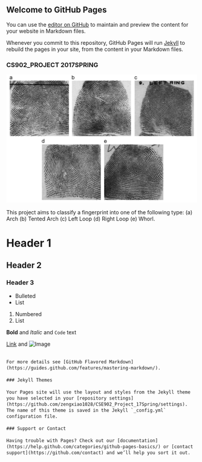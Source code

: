 ## Welcome to GitHub Pages

You can use the [editor on GitHub](https://github.com/zengxiao1028/CSE902_Project_17Spring/edit/master/README.md) to maintain and preview the content for your website in Markdown files.

Whenever you commit to this repository, GitHub Pages will run [Jekyll](https://jekyllrb.com/) to rebuild the pages in your site, from the content in your Markdown files.

### CS902_PROJECT 2017SPRING

![Image](proposal/fig/Fingerprint_classes.png)

This project aims to classify a fingerprint into one of the following type:
(a) Arch (b) Tented Arch (c) Left Loop (d) Right Loop (e) Whorl.

# Header 1
## Header 2
### Header 3

- Bulleted
- List

1. Numbered
2. List

**Bold** and _Italic_ and `Code` text

[Link](url) and ![Image](src)
```

For more details see [GitHub Flavored Markdown](https://guides.github.com/features/mastering-markdown/).

### Jekyll Themes

Your Pages site will use the layout and styles from the Jekyll theme you have selected in your [repository settings](https://github.com/zengxiao1028/CSE902_Project_17Spring/settings). The name of this theme is saved in the Jekyll `_config.yml` configuration file.

### Support or Contact

Having trouble with Pages? Check out our [documentation](https://help.github.com/categories/github-pages-basics/) or [contact support](https://github.com/contact) and we’ll help you sort it out.
